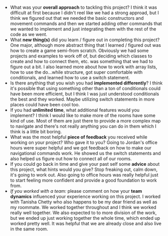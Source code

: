  - What was your **overall approach** to tackling this project?
    I think it was difficult at first because I didn't reel like we had a strong approad, but I think we figured out that we needed the basic constructors and movement commands and then we started adding other commands that we wanted to implement and just integrating them with the rest of the code as we went.
 - What **new thing(s)** did you learn / figure out in completing this project?
    One major, although more abstract thing that I learned / figured out was how to create a game semi-from scratch. Obviously we had some projects and examples to work off of, but deciding which classes to create and how to connect them, etc. was something that we had to figure out a bit. I also learned more about how to work with array lists, how to use the do...while structure, got super comfortable with conditionals, and learned how to use a switch statement.
 - Is there anything that you wish you had **implemented differently**?
    I think it's possible that using something other than a ton of conditionals could have been more efficient, but I think I was just understood conditionals the best and they worked. Maybe utilizing switch statements in more places could have been cool too.
 - If you had **unlimited time**, what additional features would you implement?
    I think I would like to make more of the rooms have some kind of use. Most of them are just there to provide a more complex map to navigate and there's not really anything you can do in them which I think is a little bit boring.
 - What was the most helpful **piece of feedback** you received while working on your project? Who gave it to you?
    Going to Jordan's office hours were super helpful and we got feedback on how to make our navigational commands work. He showed us the switch statements and also helped us figure out how to connect all of our rooms.
 - If you could go back in time and give your past self some **advice** about this project, what hints would you give?
    Stop freaking out, calm down, it's going to work out. Also going to office hours was really helpful just to start feeling more confident and provide a good foundation to work from.
 - _If you worked with a team:_ please comment on how your **team dynamics** influenced your experience working on this project.
    I worked with Tanisha Chetty who also happens to be my dear friend as well as my roommate. We worked together throughout and I think we worked really well together. We also expected to to more division of the work, but we ended up just working together the whole time, which ended up worked pretty well. It was helpful that we are already close and also live in the same room.